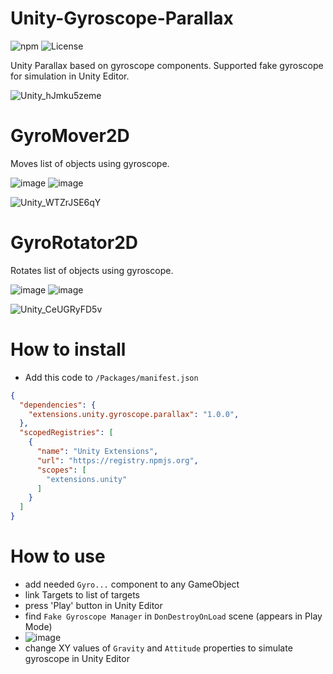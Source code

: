 # Unity-Gyroscope-Parallax
![npm](https://img.shields.io/npm/v/extensions.unity.gyroscope.parallax) ![License](https://img.shields.io/github/license/IvanMurzak/Unity-Gyroscope-Parallax)

Unity Parallax based on gyroscope components. Supported fake gyroscope for simulation in Unity Editor.

![Unity_hJmku5zeme](https://user-images.githubusercontent.com/9135028/166466994-ae626370-a9c1-49f0-a00f-75fc93ce601a.gif)

# GyroMover2D
Moves list of objects using gyroscope.

![image](https://user-images.githubusercontent.com/9135028/166463235-50702210-3b09-417d-9b9a-547fce73ba15.png) ![image](https://user-images.githubusercontent.com/9135028/166465109-33274de8-84e3-44e4-a8ab-b7c1f3ea2380.png)

![Unity_WTZrJSE6qY](https://user-images.githubusercontent.com/9135028/166468223-2992f1a9-8ead-454e-bc3a-5adaab832868.gif)


# GyroRotator2D
Rotates list of objects using gyroscope.

![image](https://user-images.githubusercontent.com/9135028/166463296-7b50aae8-9f43-442d-978a-b2b479170d94.png) ![image](https://user-images.githubusercontent.com/9135028/166465157-5f1325f3-8109-4a35-bd91-87082aa36cf9.png)

![Unity_CeUGRyFD5v](https://user-images.githubusercontent.com/9135028/166467361-485a1e2b-f799-4700-ada8-3982e06f2245.gif)



# How to install
- Add this code to <code>/Packages/manifest.json</code>
```json
{
  "dependencies": {
    "extensions.unity.gyroscope.parallax": "1.0.0",
  },
  "scopedRegistries": [
    {
      "name": "Unity Extensions",
      "url": "https://registry.npmjs.org",
      "scopes": [
        "extensions.unity"
      ]
    }
  ]
}
```

# How to use
- add needed `Gyro...` component to any GameObject
- link Targets to list of targets
- press 'Play' button in Unity Editor
- find `Fake Gyroscope Manager` in `DonDestroyOnLoad` scene (appears in Play Mode)
- ![image](https://user-images.githubusercontent.com/9135028/166464685-b6197e8a-547d-47ab-9039-824ce29f3ca5.png)
- change XY values of `Gravity` and `Attitude` properties to simulate gyroscope in Unity Editor
